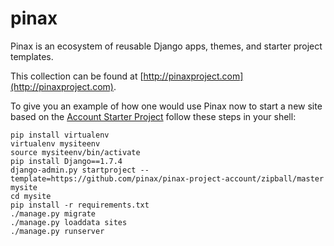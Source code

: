 # pinax

Pinax is an ecosystem of reusable Django apps, themes, and starter project
templates.

This collection can be found at [http://pinaxproject.com](http://pinaxproject.com).

To give you an example of how one would use Pinax now to start a new
site based on the [Account Starter Project](https://github.com/pinax/pinax-project-account) follow these steps in your shell:

```
pip install virtualenv
virtualenv mysiteenv
source mysiteenv/bin/activate
pip install Django==1.7.4
django-admin.py startproject --template=https://github.com/pinax/pinax-project-account/zipball/master mysite
cd mysite
pip install -r requirements.txt
./manage.py migrate
./manage.py loaddata sites
./manage.py runserver
```
